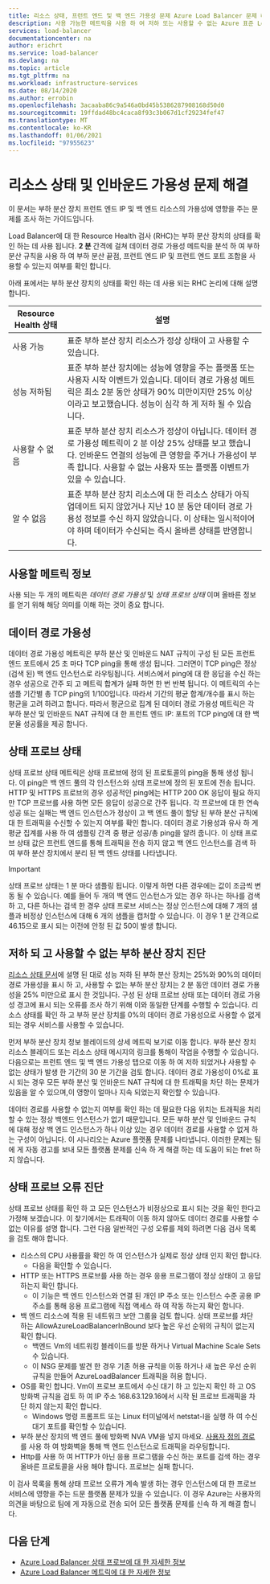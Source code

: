 ```yaml
---
title: 리소스 상태, 프런트 엔드 및 백 엔드 가용성 문제 Azure Load Balancer 문제 해결
description: 사용 가능한 메트릭을 사용 하 여 저하 또는 사용할 수 없는 Azure 표준 Load Balancer를 진단 합니다.
services: load-balancer
documentationcenter: na
author: erichrt
ms.service: load-balancer
ms.devlang: na
ms.topic: article
ms.tgt_pltfrm: na
ms.workload: infrastructure-services
ms.date: 08/14/2020
ms.author: errobin
ms.openlocfilehash: 3acaaba86c9a546a0bd45b5386287908168d50d0
ms.sourcegitcommit: 19ffdad48bc4caca8f93c3b067d1cf29234fef47
ms.translationtype: MT
ms.contentlocale: ko-KR
ms.lasthandoff: 01/06/2021
ms.locfileid: "97955623"
---
```

# <a name="troubleshoot-resource-health-and-inbound-availability-issues"></a>리소스 상태 및 인바운드 가용성 문제 해결 

이 문서는 부하 분산 장치 프런트 엔드 IP 및 백 엔드 리소스의 가용성에 영향을 주는 문제를 조사 하는 가이드입니다. 

Load Balancer에 대 한 Resource Health 검사 (RHC)는 부하 분산 장치의 상태를 확인 하는 데 사용 됩니다. **2 분** 간격에 걸쳐 데이터 경로 가용성 메트릭을 분석 하 여 부하 분산 규칙을 사용 하 여 부하 분산 끝점, 프런트 엔드 IP 및 프런트 엔드 포트 조합을 사용할 수 있는지 여부를 확인 합니다.

아래 표에서는 부하 분산 장치의 상태를 확인 하는 데 사용 되는 RHC 논리에 대해 설명 합니다.

| Resource Health 상태 | 설명 |
| --- | --- |
| 사용 가능 | 표준 부하 분산 장치 리소스가 정상 상태이 고 사용할 수 있습니다. |
| 성능 저하됨 | 표준 부하 분산 장치에는 성능에 영향을 주는 플랫폼 또는 사용자 시작 이벤트가 있습니다. 데이터 경로 가용성 메트릭은 최소 2분 동안 상태가 90% 미만이지만 25% 이상이라고 보고했습니다. 성능이 심각 하 게 저하 될 수 있습니다. 
| 사용할 수 없음 | 표준 부하 분산 장치 리소스가 정상이 아닙니다. 데이터 경로 가용성 메트릭이 2 분 이상 25% 상태를 보고 했습니다. 인바운드 연결의 성능에 큰 영향을 주거나 가용성이 부족 합니다. 사용할 수 없는 사용자 또는 플랫폼 이벤트가 있을 수 있습니다. |
| 알 수 없음 | 표준 부하 분산 장치 리소스에 대 한 리소스 상태가 아직 업데이트 되지 않았거나 지난 10 분 동안 데이터 경로 가용성 정보를 수신 하지 않았습니다. 이 상태는 일시적이어야 하며 데이터가 수신되는 즉시 올바른 상태를 반영합니다. |


## <a name="about-the-metrics-well-use"></a>사용할 메트릭 정보
사용 되는 두 개의 메트릭은 *데이터 경로 가용성* 및 *상태 프로브 상태* 이며 올바른 정보를 얻기 위해 해당 의미를 이해 하는 것이 중요 합니다. 

## <a name="data-path-availability"></a>데이터 경로 가용성
데이터 경로 가용성 메트릭은 부하 분산 및 인바운드 NAT 규칙이 구성 된 모든 프런트 엔드 포트에서 25 초 마다 TCP ping을 통해 생성 됩니다. 그러면이 TCP ping은 정상 (검색 된) 백 엔드 인스턴스로 라우팅됩니다. 서비스에서 ping에 대 한 응답을 수신 하는 경우 성공으로 간주 되 고 메트릭 합계가 실패 하면 한 번 반복 됩니다. 이 메트릭의 수는 샘플 기간별 총 TCP ping의 1/100입니다. 따라서 기간의 평균 합계/개수를 표시 하는 평균을 고려 하려고 합니다. 따라서 평균으로 집계 된 데이터 경로 가용성 메트릭은 각 부하 분산 및 인바운드 NAT 규칙에 대 한 프런트 엔드 IP: 포트의 TCP ping에 대 한 백분율 성공률을 제공 합니다.

## <a name="health-probe-status"></a>상태 프로브 상태
상태 프로브 상태 메트릭은 상태 프로브에 정의 된 프로토콜의 ping을 통해 생성 됩니다. 이 ping은 백 엔드 풀의 각 인스턴스와 상태 프로브에 정의 된 포트에 전송 됩니다. HTTP 및 HTTPS 프로브의 경우 성공적인 ping에는 HTTP 200 OK 응답이 필요 하지만 TCP 프로브를 사용 하면 모든 응답이 성공으로 간주 됩니다. 각 프로브에 대 한 연속 성공 또는 실패는 백 엔드 인스턴스가 정상이 고 백 엔드 풀이 할당 된 부하 분산 규칙에 대 한 트래픽을 수신할 수 있는지 여부를 확인 합니다. 데이터 경로 가용성과 유사 하 게 평균 집계를 사용 하 여 샘플링 간격 중 평균 성공/총 ping을 알려 줍니다. 이 상태 프로브 상태 값은 프런트 엔드를 통해 트래픽을 전송 하지 않고 백 엔드 인스턴스를 검색 하 여 부하 분산 장치에서 분리 된 백 엔드 상태를 나타냅니다.

>[!IMPORTANT]
>상태 프로브 상태는 1 분 마다 샘플링 됩니다. 이렇게 하면 다른 경우에는 값이 조금씩 변동 될 수 있습니다. 예를 들어 두 개의 백 엔드 인스턴스가 있는 경우 하나는 하나를 검색 하 고, 다른 하나는 검색 한 경우 상태 프로브 서비스는 정상 인스턴스에 대해 7 개의 샘플과 비정상 인스턴스에 대해 6 개의 샘플을 캡처할 수 있습니다. 이 경우 1 분 간격으로 46.15으로 표시 되는 이전에 안정 된 값 50이 발생 합니다. 

## <a name="diagnose-degraded-and-unavailable-load-balancers"></a>저하 되 고 사용할 수 없는 부하 분산 장치 진단
[리소스 상태 문서](load-balancer-standard-diagnostics.md#resource-health-status)에 설명 된 대로 성능 저하 된 부하 분산 장치는 25%와 90%의 데이터 경로 가용성을 표시 하 고, 사용할 수 없는 부하 분산 장치는 2 분 동안 데이터 경로 가용성을 25% 미만으로 표시 한 것입니다. 구성 된 상태 프로브 상태 또는 데이터 경로 가용성 경고에 표시 되는 오류를 조사 하기 위해 이와 동일한 단계를 수행할 수 있습니다. 리소스 상태를 확인 하 고 부하 분산 장치를 0%의 데이터 경로 가용성으로 사용할 수 없게 되는 경우 서비스를 사용할 수 있습니다.

먼저 부하 분산 장치 정보 블레이드의 상세 메트릭 보기로 이동 합니다. 부하 분산 장치 리소스 블레이드 또는 리소스 상태 메시지의 링크를 통해이 작업을 수행할 수 있습니다.  다음으로는 프런트 엔드 및 백 엔드 가용성 탭으로 이동 하 여 저하 되었거나 사용할 수 없는 상태가 발생 한 기간의 30 분 기간을 검토 합니다. 데이터 경로 가용성이 0%로 표시 되는 경우 모든 부하 분산 및 인바운드 NAT 규칙에 대 한 트래픽을 차단 하는 문제가 있음을 알 수 있으며,이 영향이 얼마나 지속 되었는지 확인할 수 있습니다. 

데이터 경로를 사용할 수 없는지 여부를 확인 하는 데 필요한 다음 위치는 트래픽을 처리할 수 있는 정상 백엔드 인스턴스가 없기 때문입니다. 모든 부하 분산 및 인바운드 규칙에 대해 정상 백 엔드 인스턴스가 하나 이상 있는 경우 데이터 경로를 사용할 수 없게 하는 구성이 아닙니다. 이 시나리오는 Azure 플랫폼 문제를 나타냅니다. 이러한 문제는 팀에 게 자동 경고를 보내 모든 플랫폼 문제를 신속 하 게 해결 하는 데 도움이 되는 fret 하지 않습니다.

## <a name="diagnose-health-probe-failures"></a>상태 프로브 오류 진단
상태 프로브 상태를 확인 하 고 모든 인스턴스가 비정상으로 표시 되는 것을 확인 한다고 가정해 보겠습니다. 이 찾기에서는 트래픽이 이동 하지 않아도 데이터 경로를 사용할 수 없는 이유를 설명 합니다. 그런 다음 일반적인 구성 오류를 제외 하려면 다음 검사 목록을 검토 해야 합니다.
* 리소스의 CPU 사용률을 확인 하 여 인스턴스가 실제로 정상 상태 인지 확인 합니다.
  * 다음을 확인할 수 있습니다. 
* HTTP 또는 HTTPS 프로브를 사용 하는 경우 응용 프로그램이 정상 상태이 고 응답 하는지 확인 합니다.
  * 이 기능은 백 엔드 인스턴스와 연결 된 개인 IP 주소 또는 인스턴스 수준 공용 IP 주소를 통해 응용 프로그램에 직접 액세스 하 여 작동 하는지 확인 합니다.
* 백 엔드 리소스에 적용 된 네트워크 보안 그룹을 검토 합니다. 상태 프로브를 차단 하는 AllowAzureLoadBalancerInBound 보다 높은 우선 순위의 규칙이 없는지 확인 합니다.
  * 백엔드 Vm의 네트워킹 블레이드를 방문 하거나 Virtual Machine Scale Sets 수 있습니다.
  * 이 NSG 문제를 발견 한 경우 기존 허용 규칙을 이동 하거나 새 높은 우선 순위 규칙을 만들어 AzureLoadBalancer 트래픽을 허용 합니다.
* OS를 확인 합니다. Vm이 프로브 포트에서 수신 대기 하 고 있는지 확인 하 고 OS 방화벽 규칙을 검토 하 여 IP 주소 168.63.129.16에서 시작 된 프로브 트래픽을 차단 하지 않는지 확인 합니다.
  * Windows 명령 프롬프트 또는 Linux 터미널에서 netstat-l을 실행 하 여 수신 대기 포트를 확인할 수 있습니다.
* 부하 분산 장치의 백 엔드 풀에 방화벽 NVA VM을 넣지 마세요. [사용자 정의 경로](../virtual-network/virtual-networks-udr-overview.md#user-defined) 를 사용 하 여 방화벽을 통해 백 엔드 인스턴스로 트래픽을 라우팅합니다.
* Http를 사용 하 여 HTTP가 아닌 응용 프로그램을 수신 하는 포트를 검색 하는 경우 올바른 프로토콜을 사용 해야 합니다. 프로브는 실패 합니다.

이 검사 목록을 통해 상태 프로브 오류가 계속 발생 하는 경우 인스턴스에 대 한 프로브 서비스에 영향을 주는 드문 플랫폼 문제가 있을 수 있습니다. 이 경우 Azure는 사용자의 의견을 바탕으로 팀에 게 자동으로 전송 되어 모든 플랫폼 문제를 신속 하 게 해결 합니다.

## <a name="next-steps"></a>다음 단계

* [Azure Load Balancer 상태 프로브에 대 한 자세한 정보](load-balancer-custom-probe-overview.md)
* [Azure Load Balancer 메트릭에 대 한 자세한 정보](load-balancer-standard-diagnostics.md)
